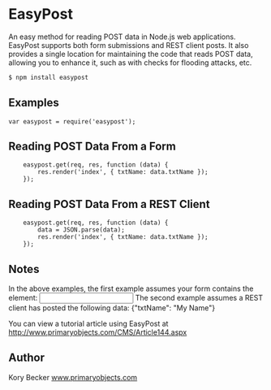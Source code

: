 ﻿# EasyPost

An easy method for reading POST data in Node.js web applications. EasyPost supports both form submissions and REST client posts. It also provides a single location for maintaining the code that reads POST data, allowing you to enhance it, such as with checks for flooding attacks, etc.

```bash
$ npm install easypost
```

## Examples
```
var easypost = require('easypost');
```
## Reading POST Data From a Form
```
    easypost.get(req, res, function (data) {
        res.render('index', { txtName: data.txtName });
    });
```
## Reading POST Data From a REST Client
```
    easypost.get(req, res, function (data) {
        data = JSON.parse(data);
        res.render('index', { txtName: data.txtName });
    });
```
## Notes

In the above examples, the first example assumes your form contains the element: <input type='text' id='txtName' />
The second example assumes a REST client has posted the following data: {"txtName": "My Name"}

You can view a tutorial article using EasyPost at http://www.primaryobjects.com/CMS/Article144.aspx

## Author

Kory Becker
www.primaryobjects.com
